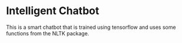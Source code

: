 <h1>Intelligent Chatbot</h1>

This is a smart chatbot that is trained using tensorflow and uses some functions from the NLTK package.
